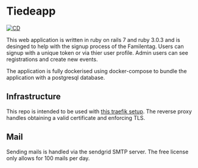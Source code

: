 # Tiedeapp

[![CD](https://github.com/felunka/tiedeapp/actions/workflows/cd.yml/badge.svg)](https://github.com/felunka/tiedeapp/actions/workflows/cd.yml)

This web application is written in ruby on rails 7 and ruby 3.0.3 and is desinged to help with the signup process of the Familentag. Users can signup with a unique token or via thier user profile. Admin users can see registrations and create new events.

The application is fully dockerised using docker-compose to bundle the application with a postgresql database.

## Infrastructure

This repo is intended to be used with [this traefik setup](https://github.com/conscribtor/docker-traefik-letsencrypt). The reverse proxy handles obtaining a valid certificate and enforcing TLS.

## Mail

Sending mails is handled via the sendgrid SMTP server. The free license only allows for 100 mails per day.
